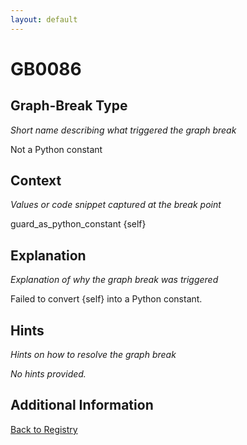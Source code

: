 ```yaml
---
layout: default
---
```

# GB0086

## Graph-Break Type
*Short name describing what triggered the graph break*

Not a Python constant

## Context
*Values or code snippet captured at the break point*

guard_as_python_constant {self}

## Explanation
*Explanation of why the graph break was triggered*

Failed to convert {self} into a Python constant.

## Hints
*Hints on how to resolve the graph break*

*No hints provided.*


## Additional Information

<!-- ADDITIONAL INFORMATION START - Add custom information below this line -->

<!-- ADDITIONAL INFORMATION END -->

[Back to Registry](../index.html)
